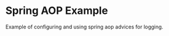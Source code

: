Spring AOP Example
===================

Example of configuring and using spring aop advices for logging.
